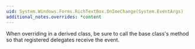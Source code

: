```yaml
---
uid: System.Windows.Forms.RichTextBox.OnImeChange(System.EventArgs)
additional_notes.overrides: *content
---
```


<p>When overriding <xref href="System.Windows.Forms.RichTextBox.OnImeChange(System.EventArgs)"></xref> in a derived class, be sure to call the base class's <xref href="System.Windows.Forms.RichTextBox.OnImeChange(System.EventArgs)"></xref> method so that registered delegates receive the event.</p>


